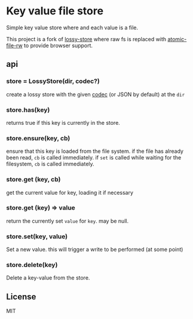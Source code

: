 # Key value file store

Simple key value store where and each value is a file.

This project is a fork of [lossy-store] where raw fs is replaced with
[atomic-file-rw] to provide browser support.

## api

### store = LossyStore(dir, codec?)

create a lossy store with the given [codec] (or JSON by default) at
the `dir`

### store.has(key)

returns true if this key is currently in the store.

### store.ensure(key, cb)

ensure that this key is loaded from the file system.
if the file has already been read, `cb` is called immediately.
if `set` is called while waiting for the filesystem, `cb` is called immediately.

### store.get (key, cb)

get the current value for key, loading it if necessary

### store.get (key) => value

return the currently set `value` for `key`. may be null.

### store.set(key, value)

Set a new value. this will trigger a write to be performed (at some point)

### store.delete(key)

Delete a key-value from the store.

## License

MIT

[lossy-store]: https://github.com/dominictarr/lossy-store
[codec]: https://www.npmjs.com/package/flumecodec
[atomic-file-rw]: https://github.com/ssb-ngi-pointer/atomic-file-rw
